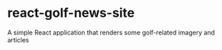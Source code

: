 # react-golf-news-site
A simple React application that renders some golf-related imagery and articles
